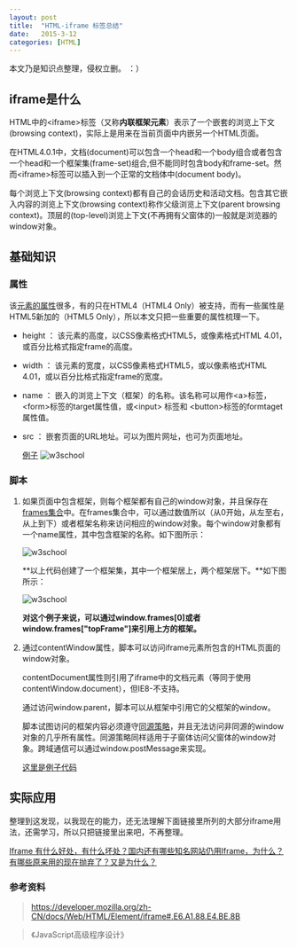 ```yaml
---
layout: post
title:  "HTML-iframe 标签总结"
date:   2015-3-12
categories: [HTML]
---
```


本文乃是知识点整理，侵权立删。 ：）

## iframe是什么

HTML中的<iframe\>标签（又称**内联框架元素**）表示了一个嵌套的浏览上下文(browsing context)，实际上是用来在当前页面中内嵌另一个HTML页面。

在HTML4.0.1中，文档(document)可以包含一个head和一个body组合或者包含一个head和一个框架集(frame-set)组合,但不能同时包含body和frame-set。然而<iframe\>标签可以插入到一个正常的文档体中(document body)。

每个浏览上下文(browsing context)都有自己的会话历史和活动文档。包含其它嵌入内容的浏览上下文(browsing context)称作父级浏览上下文(parent browsing context)。顶层的(top-level)浏览上下文(不再拥有父窗体的)一般就是浏览器的window对象。

## 基础知识

### 属性

该[元素的属性](https://developer.mozilla.org/zh-CN/docs/Web/HTML/Element/iframe)很多，有的只在HTML4（HTML4 Only）被支持，而有一些属性是HTML5新加的（HTML5 Only），所以本文只把一些重要的属性梳理一下。

- height ： 该元素的高度，以CSS像素格式HTML5，或像素格式HTML 4.01，或百分比格式指定frame的高度。
- width ： 该元素的宽度，以CSS像素格式HTML5，或以像素格式HTML 4.01，或以百分比格式指定frame的宽度。
- name ： 嵌入的浏览上下文（框架）的名称。该名称可以用作<a\>标签，<form\>标签的target属性值，或<input\> 标签和 <button\>标签的formtaget属性值。
- src ： 嵌套页面的URL地址。可以为图片网址，也可为页面地址。

  [例子](http://www.w3school.com.cn/tiy/t.asp?f=html_frame_rows)
  ![w3school](/images/posts/20150312230221.png)


### 脚本

1. 如果页面中包含框架，则每个框架都有自己的window对象，并且保存在[frames集合](https://developer.mozilla.org/en-US/docs/DOM/window.frames)中。在frames集合中，可以通过数值所以（从0开始，从左至右，从上到下）或者框架名称来访问相应的window对象。每个window对象都有一个name属性，其中包含框架的名称。如下图所示：

   ![w3school](/images/posts/20150312233140.png)

   **以上代码创建了一个框架集，其中一个框架居上，两个框架居下。**如下图所示：

   ![w3school](/images/posts/20150312233006.png)

   **对这个例子来说，可以通过window.frames[0]或者window.frames["topFrame"]来引用上方的框架。**

2. 通过contentWindow属性，脚本可以访问iframe元素所包含的HTML页面的window对象。

   contentDocument属性则引用了iframe中的文档元素（等同于使用contentWindow.document），但IE8-不支持。

   通过访问window.parent，脚本可以从框架中引用它的父框架的window。

   脚本试图访问的框架内容必须遵守[同源策略](https://developer.mozilla.org/en-US/docs/Same_origin_policy_for_JavaScript)，并且无法访问非同源的window对象的几乎所有属性。同源策略同样适用于子窗体访问父窗体的window对象。跨域通信可以通过window.postMessage来实现。

   [这里是例子代码](https://developer.mozilla.org/zh-CN/docs/Web/HTML/Element/iframe#.E6.A1.88.E4.BE.8B)


## 实际应用

整理到这发现，以我现在的能力，还无法理解下面链接里所列的大部分iframe用法，还需学习，所以只把链接里出来吧，不再整理。

[Iframe 有什么好处，有什么坏处？国内还有哪些知名网站仍用Iframe，为什么？有哪些原来用的现在抛弃了？又是为什么？](http://www.zhihu.com/question/20653055)


### 参考资料

> https://developer.mozilla.org/zh-CN/docs/Web/HTML/Element/iframe#.E6.A1.88.E4.BE.8B

> 《JavaScript高级程序设计》
